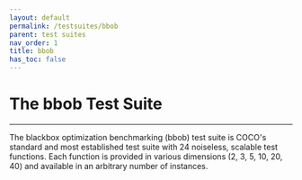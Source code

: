 ```yaml
---
layout: default
permalink: /testsuites/bbob
parent: test suites
nav_order: 1
title: bbob
has_toc: false
---
```



# The bbob Test Suite

---

The blackbox optimization benchmarking (bbob) test suite is COCO's standard and most established test suite with 24 noiseless, scalable test functions. Each function is provided in various dimensions (2, 3, 5, 10, 20, 40) and available in an arbitrary number of instances.





<link rel="stylesheet" href="{{ '/assets/css/custom.css' | relative_url }}"/>
